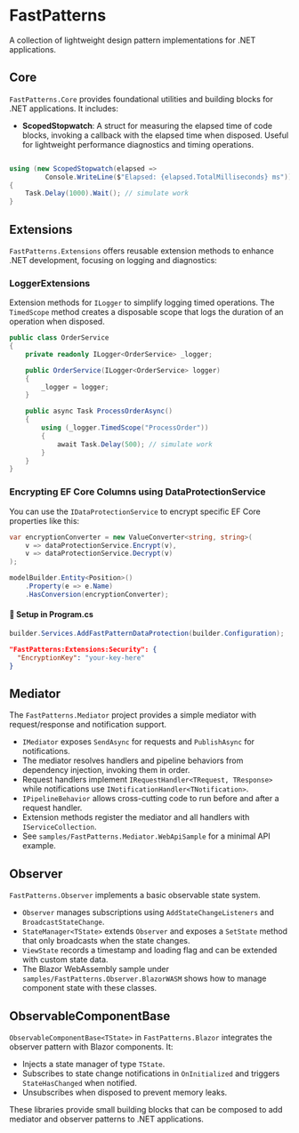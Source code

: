 ﻿# FastPatterns

A collection of lightweight design pattern implementations for .NET applications.

## Core
`FastPatterns.Core` provides foundational utilities and building blocks for .NET applications. It includes:

- **ScopedStopwatch**: A struct for measuring the elapsed time of code blocks, invoking a callback with the elapsed time when disposed. Useful for lightweight performance diagnostics and timing operations.

```csharp

using (new ScopedStopwatch(elapsed => 
         Console.WriteLine($"Elapsed: {elapsed.TotalMilliseconds} ms")))
{
    Task.Delay(1000).Wait(); // simulate work
}

```

## Extensions
`FastPatterns.Extensions` offers reusable extension methods to enhance .NET development, focusing on logging and diagnostics:

### LoggerExtensions 
Extension methods for `ILogger` to simplify logging timed operations. The `TimedScope` method creates a disposable scope that logs the duration of an operation when disposed.
```csharp
public class OrderService
{
    private readonly ILogger<OrderService> _logger;

    public OrderService(ILogger<OrderService> logger)
    {
        _logger = logger;
    }

    public async Task ProcessOrderAsync()
    {
        using (_logger.TimedScope("ProcessOrder"))
        {
            await Task.Delay(500); // simulate work
        }
    }
}
```
### Encrypting EF Core Columns using DataProtectionService

You can use the `IDataProtectionService` to encrypt specific EF Core properties like this:

```csharp
var encryptionConverter = new ValueConverter<string, string>(
    v => dataProtectionService.Encrypt(v),
    v => dataProtectionService.Decrypt(v)
);

modelBuilder.Entity<Position>()
    .Property(e => e.Name)
    .HasConversion(encryptionConverter);
```
#### 🔧 Setup in Program.cs

```csharp
builder.Services.AddFastPatternDataProtection(builder.Configuration);
```
```json
"FastPatterns:Extensions:Security": {
  "EncryptionKey": "your-key-here"
}
```

## Mediator
The `FastPatterns.Mediator` project provides a simple mediator with request/response and notification support.

- `IMediator` exposes `SendAsync` for requests and `PublishAsync` for notifications.
- The mediator resolves handlers and pipeline behaviors from dependency injection, invoking them in order.
- Request handlers implement `IRequestHandler<TRequest, TResponse>` while notifications use `INotificationHandler<TNotification>`.
- `IPipelineBehavior` allows cross-cutting code to run before and after a request handler.
- Extension methods register the mediator and all handlers with `IServiceCollection`.
- See `samples/FastPatterns.Mediator.WebApiSample` for a minimal API example.

## Observer
`FastPatterns.Observer` implements a basic observable state system.

- `Observer` manages subscriptions using `AddStateChangeListeners` and `BroadcastStateChange`.
- `StateManager<TState>` extends `Observer` and exposes a `SetState` method that only broadcasts when the state changes.
- `ViewState` records a timestamp and loading flag and can be extended with custom state data.
- The Blazor WebAssembly sample under `samples/FastPatterns.Observer.BlazorWASM` shows how to manage component state with these classes.

## ObservableComponentBase
`ObservableComponentBase<TState>` in `FastPatterns.Blazor` integrates the observer pattern with Blazor components. It:

- Injects a state manager of type `TState`.
- Subscribes to state change notifications in `OnInitialized` and triggers `StateHasChanged` when notified.
- Unsubscribes when disposed to prevent memory leaks.

These libraries provide small building blocks that can be composed to add mediator and observer patterns to .NET applications.
